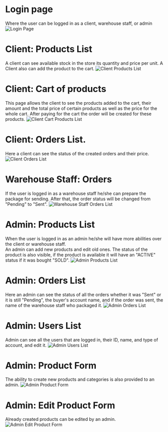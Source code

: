 # Login page
Where the user can be logged in as a client, warehouse staff, or admin
![Login Page](https://github.com/nkey-ops/assignment-web-store/assets/81760194/2983ff8c-72dd-4082-a790-2a58a8fa2768)

# Client: Products List
A client can see available stock in the store its quantity and price per unit. 
A Client also can add the product to the cart.
![Client Products List](https://github.com/nkey-ops/assignment-web-store/assets/81760194/db5b4225-f4f1-4e85-9c7b-5d9a845449ce)

# Client: Cart of products
This page allows the client to see the products added to the cart, their amount and 
the total price of certain products as well as the price for the whole cart.
After paying for the cart the order will be created for these products.
![Client Cart Products List](https://github.com/nkey-ops/assignment-web-store/assets/81760194/6f455319-5f95-4c2f-9fcf-8b3aa19a72cb)

# Client: Orders List.
Here a client can see the status of the created orders and their price.
![Client Orders List](https://github.com/nkey-ops/assignment-web-store/assets/81760194/89b0f98a-e0a3-465f-b07d-ca0124282aef)

# Warehouse Staff: Orders
If the user is logged in as a warehouse staff he/she can prepare the package for sending.
After that, the order status will be changed from "Pending" to "Sent".
![Warehouse Staff Orders List](https://github.com/nkey-ops/assignment-web-store/assets/81760194/351ca8aa-417f-4679-94d1-60de163925e1)

# Admin: Products List
When the user is logged in as an admin he/she will have more abilities over the client or
warehouse staff.  
An admin can add new products and edit old ones. The status of the product is
also visible, if the product is available it will have an "ACTIVE" status if it was bought "SOLD".
![Admin Products List](https://github.com/nkey-ops/assignment-web-store/assets/81760194/aeba0a33-e876-454f-8930-5c6b370d3c0e)

# Admin: Orders List
Here an admin can see the status of all the orders whether it was "Sent" or it is still "Pending",
the buyer's account name, and if the order was sent, the name of the warehouse staff who packaged it.
![Admin Orders List](https://github.com/nkey-ops/assignment-web-store/assets/81760194/5752d717-58b9-4eba-94f5-d941eac7e9dc)

# Admin: Users List
Admin can see all the users that are logged in, their ID, name, and type of account, and edit it. 
![Admin Users List](https://github.com/nkey-ops/assignment-web-store/assets/81760194/cb0327a5-543e-4794-94de-903406645cc2)

# Admin: Product Form
The ability to create new products and categories is also provided to an admin.
![Admin Product Form](https://github.com/nkey-ops/assignment-web-store/assets/81760194/6e9c11c9-dc4a-448b-a9b0-52fed5dd8193)

# Admin: Edit Product Form
Already created products can be edited by an admin. 
![Admin Edit Product Form](https://github.com/nkey-ops/assignment-web-store/assets/81760194/fa52d3cb-3952-4239-aba7-6ba388d5d21a)
